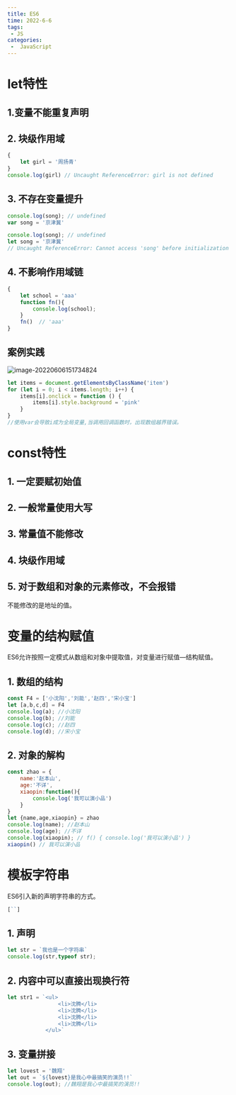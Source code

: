 ```yaml
---
title: ES6
time: 2022-6-6
tags:
 - JS
categories:
 -  JavaScript
---
```


# let特性

## 1.变量不能重复声明

## 2. 块级作用域

```js
{
    let girl = '周扬青'
}
console.log(girl) // Uncaught ReferenceError: girl is not defined
```

## 3. 不存在变量提升

```js
console.log(song); // undefined
var song = '京津冀'

console.log(song); // undefined
let song = '京津冀'
// Uncaught ReferenceError: Cannot access 'song' before initialization
```

## 4. 不影响作用域链

```js
{
    let school = 'aaa'
    function fn(){
        console.log(school);
    }
    fn()  // 'aaa'
}
```

## 案例实践

![image-20220606151734824](E:\anzhuang\PicGo\pic\image-20220606151734824.png)

```js
let items = document.getElementsByClassName('item')
for (let i = 0; i < items.length; i++) {
    items[i].onclick = function () {
        items[i].style.background = 'pink'
    }
}
//使用var会导致i成为全局变量,当调用回调函数时，出现数组越界错误。
```

# const特性

## 1. 一定要赋初始值

## 2. 一般常量使用大写

## 3. 常量值不能修改

## 4. 块级作用域

## 5. 对于数组和对象的元素修改，不会报错

不能修改的是地址的值。

# 变量的结构赋值

ES6允许按照一定模式从数组和对象中提取值，对变量进行赋值—结构赋值。

## 1. 数组的结构

```js
const F4 = ['小沈阳','刘能','赵四','宋小宝']
let [a,b,c,d] = F4
console.log(a); //小沈阳
console.log(b); //刘能
console.log(c); //赵四
console.log(d); //宋小宝
```

## 2. 对象的解构

```js
const zhao = {
    name:'赵本山',
    age:'不详',
    xiaopin:function(){
        console.log('我可以演小品')
    }
}
let {name,age,xiaopin} = zhao
console.log(name); //赵本山
console.log(age); //不详
console.log(xiaopin); // f() { console.log('我可以演小品') }
xiaopin() // 我可以演小品
```

# 模板字符串

ES6引入新的声明字符串的方式。 

```js
[``]
```

## 1. 声明

```js
let str = `我也是一个字符串`
console.log(str,typeof str);
```

## 2. 内容中可以直接出现换行符

```js
let str1 = `<ul>
                <li>沈腾</li>
                <li>沈腾</li>
                <li>沈腾</li>
                <li>沈腾</li>
			</ul>`
```

## 3. 变量拼接

 ```js
let lovest = '魏翔'
let out = `${lovest}是我心中最搞笑的演员!!`
console.log(out); //魏翔是我心中最搞笑的演员!!
 ```



